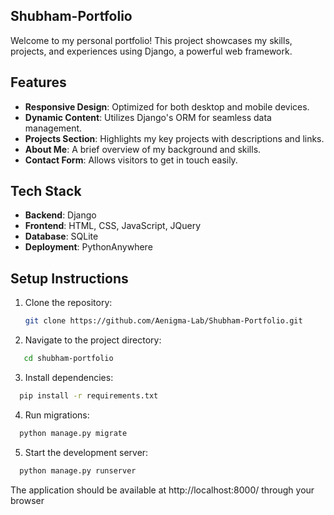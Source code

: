 ## Shubham-Portfolio


Welcome to my personal portfolio! This project showcases my skills, projects, and experiences using Django, a powerful web framework.

## Features

- **Responsive Design**: Optimized for both desktop and mobile devices.
- **Dynamic Content**: Utilizes Django's ORM for seamless data management.
- **Projects Section**: Highlights my key projects with descriptions and links.
- **About Me**: A brief overview of my background and skills.
- **Contact Form**: Allows visitors to get in touch easily.

## Tech Stack

- **Backend**: Django
- **Frontend**: HTML, CSS, JavaScript, JQuery
- **Database**: SQLite 
- **Deployment**: PythonAnywhere

## Setup Instructions

1. Clone the repository:
   ```bash
   git clone https://github.com/Aenigma-Lab/Shubham-Portfolio.git

2. Navigate to the project directory:
```bash
   cd shubham-portfolio
   ```

3. Install dependencies:
```bash
  pip install -r requirements.txt
  ```
4. Run migrations:
```bash
  python manage.py migrate
  ```
5.  Start the development server:
 ```bash
   python manage.py runserver
   ```
The application should be available at http://localhost:8000/ through your browser




